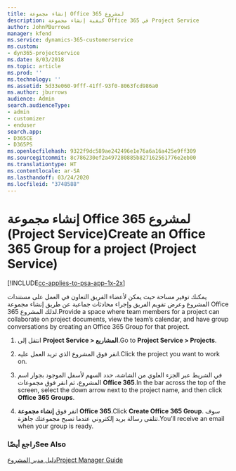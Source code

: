 ```yaml
---
title: إنشاء مجموعة Office 365 لمشروع
description: كيفية إنشاء مجموعة Office 365 في Project Service
author: JohnPBurrows
manager: kfend
ms.service: dynamics-365-customerservice
ms.custom:
- dyn365-projectservice
ms.date: 8/03/2018
ms.topic: article
ms.prod: ''
ms.technology: ''
ms.assetid: 5d33e060-9fff-41ff-93f0-8063fcd986a0
ms.author: jburrows
audience: Admin
search.audienceType:
- admin
- customizer
- enduser
search.app:
- D365CE
- D365PS
ms.openlocfilehash: 9322f9dc589ae242496e1e76a6a16a425e9ff309
ms.sourcegitcommit: 8c786230ef2a497280885b827162561776e2eb00
ms.translationtype: HT
ms.contentlocale: ar-SA
ms.lasthandoff: 03/24/2020
ms.locfileid: "3748588"
---
```

# <a name="create-an-office-365-group-for-a-project-project-service"></a><span data-ttu-id="8d72d-103">إنشاء مجموعة Office 365 لمشروع (Project Service)</span><span class="sxs-lookup"><span data-stu-id="8d72d-103">Create an Office 365 Group for a project (Project Service)</span></span>

[!INCLUDE[cc-applies-to-psa-app-1x-2x](../includes/cc-applies-to-psa-app-1x-2x.md)]

<span data-ttu-id="8d72d-104">يمكنك توفير مساحة حيث يمكن لأعضاء الفريق التعاون في العمل على مستندات المشروع وعرض تقويم الفريق وإجراء محادثات جماعية عن طريق إنشاء مجموعة Office 365 لذلك المشروع.</span><span class="sxs-lookup"><span data-stu-id="8d72d-104">Provide a space where team members for a project can collaborate on project documents, view the team’s calendar, and have group conversations by creating an Office 365 Group for that project.</span></span>  
  
1.  <span data-ttu-id="8d72d-105">انتقل إلى **Project Service > المشاريع**.</span><span class="sxs-lookup"><span data-stu-id="8d72d-105">Go to **Project Service > Projects**.</span></span>  
  
2.  <span data-ttu-id="8d72d-106">انقر فوق المشروع الذي تريد العمل عليه.</span><span class="sxs-lookup"><span data-stu-id="8d72d-106">Click the project you want to work on.</span></span>  
  
3.  <span data-ttu-id="8d72d-107">في الشريط عبر الجزء العلوي من الشاشة، حدد السهم لأسفل الموجود بجوار اسم المشروع، ثم انقر فوق مجموعات **Office 365**.</span><span class="sxs-lookup"><span data-stu-id="8d72d-107">In the bar across the top of the screen, select the down arrow next to the project name, and then click **Office 365 Groups**.</span></span>  
  
4.  <span data-ttu-id="8d72d-108">انقر فوق **إنشاء مجموعة Office 365**.</span><span class="sxs-lookup"><span data-stu-id="8d72d-108">Click **Create Office 365 Group**.</span></span> <span data-ttu-id="8d72d-109">سوف تتلقى رسالة بريد إلكتروني عندما تصبح مجموعتك جاهزة.</span><span class="sxs-lookup"><span data-stu-id="8d72d-109">You’ll receive an email when your group is ready.</span></span>  
  
### <a name="see-also"></a><span data-ttu-id="8d72d-110">راجع أيضًا</span><span class="sxs-lookup"><span data-stu-id="8d72d-110">See Also</span></span>  
 [<span data-ttu-id="8d72d-111">دليل مدير المشروع</span><span class="sxs-lookup"><span data-stu-id="8d72d-111">Project Manager Guide</span></span>](../project-service/project-manager-guide.md)
